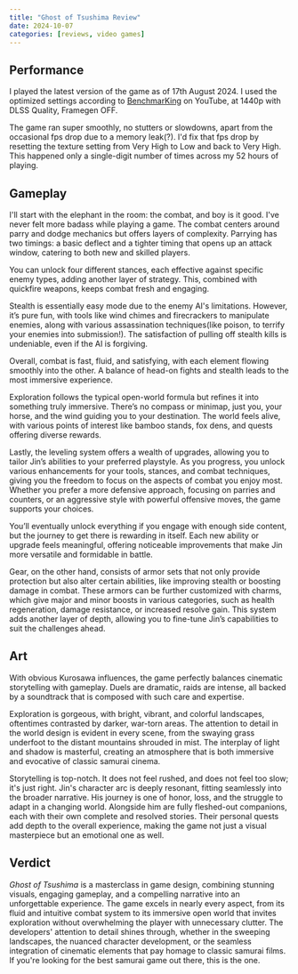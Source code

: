```yaml
---
title: "Ghost of Tsushima Review"
date: 2024-10-07
categories: [reviews, video games]
---
```

## Performance  

I played the latest version of the game as of 17th August 2024. I used the optimized settings according to [BenchmarKing](https://www.youtube.com/@benchmarking4386) on YouTube, at 1440p with DLSS Quality, Framegen OFF.

The game ran super smoothly, no stutters or slowdowns, apart from the occasional fps drop due to a memory leak(?). I'd fix that fps drop by resetting the texture setting from Very High to Low and back to Very High. This happened only a single-digit number of times across my 52 hours of playing.
## Gameplay  

I'll start with the elephant in the room: the combat, and boy is it good. I've never felt more badass while playing a game. The combat centers around parry and dodge mechanics but offers layers of complexity. Parrying has two timings: a basic deflect and a tighter timing that opens up an attack window, catering to both new and skilled players.

You can unlock four different stances, each effective against specific enemy types, adding another layer of strategy. This, combined with quickfire weapons, keeps combat fresh and engaging.

Stealth is essentially easy mode due to the enemy AI's limitations. However, it’s pure fun, with tools like wind chimes and firecrackers to manipulate enemies, along with various assassination techniques(like poison, to terrify your enemies into submission!). The satisfaction of pulling off stealth kills is undeniable, even if the AI is forgiving.

Overall, combat is fast, fluid, and satisfying, with each element flowing smoothly into the other. A balance of head-on fights and stealth leads to the most immersive experience.

Exploration follows the typical open-world formula but refines it into something truly immersive. There’s no compass or minimap, just you, your horse, and the wind guiding you to your destination. The world feels alive, with various points of interest like bamboo stands, fox dens, and quests offering diverse rewards.

Lastly, the leveling system offers a wealth of upgrades, allowing you to tailor Jin’s abilities to your preferred playstyle. As you progress, you unlock various enhancements for your tools, stances, and combat techniques, giving you the freedom to focus on the aspects of combat you enjoy most. Whether you prefer a more defensive approach, focusing on parries and counters, or an aggressive style with powerful offensive moves, the game supports your choices.

You’ll eventually unlock everything if you engage with enough side content, but the journey to get there is rewarding in itself. Each new ability or upgrade feels meaningful, offering noticeable improvements that make Jin more versatile and formidable in battle.

Gear, on the other hand, consists of armor sets that not only provide protection but also alter certain abilities, like improving stealth or boosting damage in combat. These armors can be further customized with charms, which give major and minor boosts in various categories, such as health regeneration, damage resistance, or increased resolve gain. This system adds another layer of depth, allowing you to fine-tune Jin’s capabilities to suit the challenges ahead.

## Art  

With obvious Kurosawa influences, the game perfectly balances cinematic storytelling with gameplay. Duels are dramatic, raids are intense, all backed by a soundtrack that is composed with such care and expertise.

Exploration is gorgeous, with bright, vibrant, and colorful landscapes, oftentimes contrasted by darker, war-torn areas. The attention to detail in the world design is evident in every scene, from the swaying grass underfoot to the distant mountains shrouded in mist. The interplay of light and shadow is masterful, creating an atmosphere that is both immersive and evocative of classic samurai cinema.

Storytelling is top-notch. It does not feel rushed, and does not feel too slow; it's just right. Jin's character arc is deeply resonant, fitting seamlessly into the broader narrative. His journey is one of honor, loss, and the struggle to adapt in a changing world. Alongside him are fully fleshed-out companions, each with their own complete and resolved stories. Their personal quests add depth to the overall experience, making the game not just a visual masterpiece but an emotional one as well.  

## Verdict
  
_Ghost of Tsushima_ is a masterclass in game design, combining stunning visuals, engaging gameplay, and a compelling narrative into an unforgettable experience. The game excels in nearly every aspect, from its fluid and intuitive combat system to its immersive open world that invites exploration without overwhelming the player with unnecessary clutter. The developers' attention to detail shines through, whether in the sweeping landscapes, the nuanced character development, or the seamless integration of cinematic elements that pay homage to classic samurai films. If you're looking for the best samurai game out there, this is the one.
